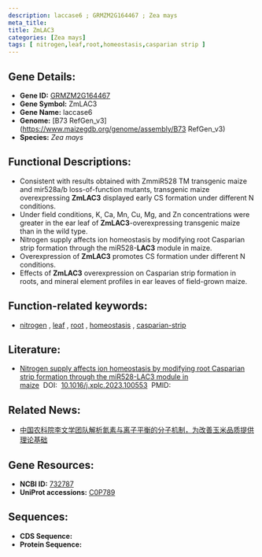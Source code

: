 ```yaml
---
description: laccase6 ; GRMZM2G164467 ; Zea mays
meta_title:
title: ZmLAC3
categories: [Zea mays]
tags: [ nitrogen,leaf,root,homeostasis,casparian strip ]
---
```


## Gene Details:
- **Gene ID:**	[GRMZM2G164467](https://www.maizegdb.org/gene_center/gene/GRMZM2G164467)
- **Gene Symbol:** ZmLAC3
- **Gene Name:** laccase6
- **Genome:** [B73 RefGen_v3](https://www.maizegdb.org/genome/assembly/B73 RefGen_v3)
- **Species:** *Zea mays*

## Functional Descriptions:
   - Consistent with results obtained with ZmmiR528 TM transgenic maize and mir528a/b loss-of-function mutants, transgenic maize overexpressing **ZmLAC3** displayed early CS formation under different N conditions.
   - Under field conditions, K, Ca, Mn, Cu, Mg, and Zn concentrations were greater in the ear leaf of **ZmLAC3**-overexpressing transgenic maize than in the wild type. 
   - Nitrogen supply affects ion homeostasis by modifying root Casparian strip formation through the miR528-**LAC3** module in maize.
   - Overexpression of **ZmLAC3** promotes CS formation under different N conditions.
   - Effects of **ZmLAC3** overexpression on Casparian strip formation in roots, and mineral element profiles in ear leaves of field-grown maize.

## Function-related keywords:
- [nitrogen](/tags/nitrogen/)&nbsp;,&nbsp;[leaf](/tags/leaf/)&nbsp;,&nbsp;[root](/tags/root/)&nbsp;,&nbsp;[homeostasis](/tags/homeostasis/)&nbsp;,&nbsp;[casparian-strip](/tags/casparian-strip/)

## Literature:
   - [Nitrogen supply affects ion homeostasis by modifying root Casparian strip formation through the miR528-LAC3 module in maize]( https://www.sciencedirect.com/science/article/pii/S2590346223000512?via%3Dihub)&nbsp;&nbsp;DOI:&nbsp;&nbsp;[10.1016/j.xplc.2023.100553](https://www.sciencedirect.com/science/article/pii/S2590346223000512?via%3Dihub)&nbsp;&nbsp;PMID:&nbsp;&nbsp;[](https://pubmed.ncbi.nlm.nih.gov//)

## Related News:
   - [中国农科院李文学团队解析氮素与离子平衡的分子机制，为改善玉米品质提供理论基础](https://mp.weixin.qq.com/s?__biz=MzIyOTY2NDYyNQ==&mid=2247564085&idx=3&sn=79a8174d44ea09932b9dc19f77b5519c&chksm=e8bc892bdfcb003d3c9732fd11b5a68b06e264118594d7ed6e82419e1549534a2f20a5522fd8&scene=27#wechat_redirect)

## Gene Resources:
- **NCBI ID:** [732787](https://www.ncbi.nlm.nih.gov/gene/?term=732787)
- **UniProt accessions:** [C0P789](https://www.uniprot.org/uniprotkb/C0P789/entry)



## Sequences:
- **CDS Sequence:**
- **Protein Sequence:**
